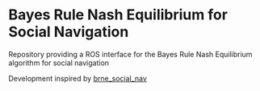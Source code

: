 # Bayes Rule Nash Equilibrium for Social Navigation

Repository providing a ROS interface for the Bayes Rule Nash Equilibrium algorithm for social navigation

Development inspired by [brne_social_nav](https://github.com/katie-hughes/brne_social_nav/tree/main)